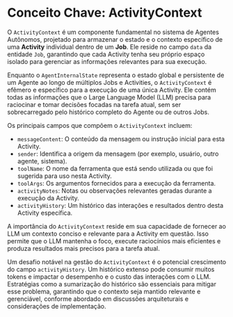 # Conceito Chave: ActivityContext

O `ActivityContext` é um componente fundamental no sistema de Agentes Autônomos, projetado para armazenar o estado e o contexto específico de uma **Activity** individual dentro de um **Job**. Ele reside no campo `data` da entidade `Job`, garantindo que cada Activity tenha seu próprio espaço isolado para gerenciar as informações relevantes para sua execução.

Enquanto o `AgentInternalState` representa o estado global e persistente de um Agente ao longo de múltiplos Jobs e Activities, o `ActivityContext` é efêmero e específico para a execução de uma única Activity. Ele contém todas as informações que o Large Language Model (LLM) precisa para raciocinar e tomar decisões focadas na tarefa atual, sem ser sobrecarregado pelo histórico completo do Agente ou de outros Jobs.

Os principais campos que compõem o `ActivityContext` incluem:

- `messageContent`: O conteúdo da mensagem ou instrução inicial para esta Activity.
- `sender`: Identifica a origem da mensagem (por exemplo, usuário, outro agente, sistema).
- `toolName`: O nome da ferramenta que está sendo utilizada ou que foi sugerida para uso nesta Activity.
- `toolArgs`: Os argumentos fornecidos para a execução da ferramenta.
- `activityNotes`: Notas ou observações relevantes geradas durante a execução da Activity.
- `activityHistory`: Um histórico das interações e resultados dentro desta Activity específica.

A importância do `ActivityContext` reside em sua capacidade de fornecer ao LLM um contexto conciso e relevante para a Activity em questão. Isso permite que o LLM mantenha o foco, execute raciocínios mais eficientes e produza resultados mais precisos para a tarefa atual.

Um desafio notável na gestão do `ActivityContext` é o potencial crescimento do campo `activityHistory`. Um histórico extenso pode consumir muitos tokens e impactar o desempenho e o custo das interações com o LLM. Estratégias como a sumarização do histórico são essenciais para mitigar esse problema, garantindo que o contexto seja mantido relevante e gerenciável, conforme abordado em discussões arquiteturais e considerações de implementação.
